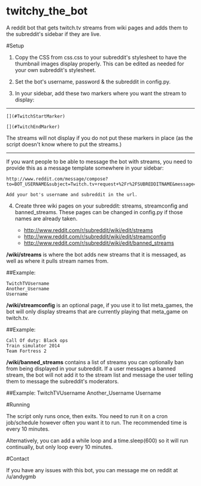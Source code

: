 twitchy_the_bot
===============

A reddit bot that gets twitch.tv streams from wiki pages and adds them to the subreddit's sidebar if they are live. 

#Setup

1. Copy the CSS from css.css to your subreddit's stylesheet to have the thumbnail images display properly. This can be edited as needed for your own subreddit's stylesheet. 

2. Set the bot's username, password & the subreddit in config.py. 

3. In your sidebar, add these two markers where you want the stream to display:

---
    [](#TwitchStartMarker)

    [](#TwitchEndMarker)

The streams will not display if you do not put these markers in place (as the script doesn't know where to put the streams.)

---

If you want people to be able to message the bot with streams, you need to provide this as a message template somewhere in your sidebar:

    http://www.reddit.com/message/compose?to=BOT_USERNAME&subject=Twitch.tv+request+%2Fr%2FSUBREDDITNAME&message=http%3A%2F%2Fwww.twitch.tv%2FUSERNAMEHERE

	Add your bot's username and subreddit in the url. 


4. Create three wiki pages on your subreddit: streams, streamconfig and banned_streams. These pages can be changed in config.py if those names are already taken. 

	* http://www.reddit.com/r/subreddit/wiki/edit/streams
	* http://www.reddit.com/r/subreddit/wiki/edit/streamconfig
	* http://www.reddit.com/r/subreddit/wiki/edit/banned_streams

**/wiki/streams** is where the bot adds new streams that it is messaged, as well as where it pulls stream names from. 

##Example:

    TwitchTVUsername
    Another_Username
    Username

**/wiki/streamconfig** is an optional page, if you use it to list meta_games, the bot will only display streams that are currently playing that meta_game on twitch.tv.

##Example:

    Call Of duty: Black ops
    Train simulator 2014
    Team Fortress 2

**/wiki/banned_streams** contains a list of streams you can optionally ban from being displayed in your subreddit. If a user messages a banned stream, the bot will not add it to the stream list and message the user telling them to message the subreddit's moderators.

##Example:
    TwitchTVUsername
    Another_Username
    Username


#Running

The script only runs once, then exits. You need to run it on a cron job/schedule however often you want it to run. The recommended time is every 10 minutes. 

Alternatively, you can add a while loop and a time.sleep(600) so it will run continually, but only loop every 10 minutes.

#Contact 

If you have any issues with this bot, you can message me on reddit at /u/andygmb
